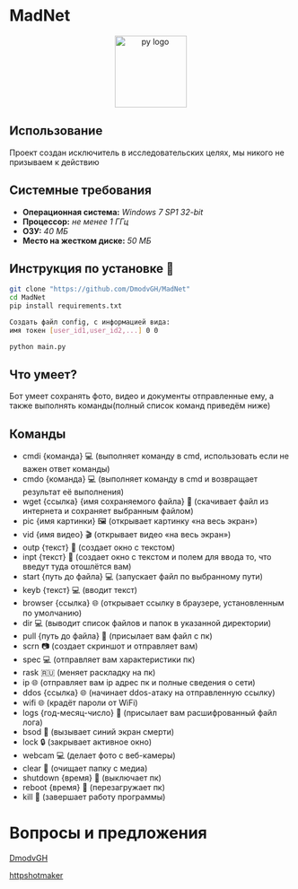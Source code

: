 # MadNet
<div  align="center">
    <p>
        <a  href="#">
            <img  src="https://raw.github.com/DmodvGH/BackDoorBot/87f35e87f9f14877840359d4228a1ee2e49ac913/img/logo.png"  width="128px"  height="128px"  alt="py logo" />
        </a>
    </p>
</div>

## Использование
Проект создан исключитель в исследовательских целях, мы никого не призываем к действию

## Системные требования
- **Операционная система:** _Windows 7 SP1 32-bit_ 
- **Процессор:** _не менее 1 ГГц_
- **ОЗУ:** _40 МБ_
- **Место на жестком диске:** _50 МБ_

## Инструкция по установке 💾
```bash
git clone "https://github.com/DmodvGH/MadNet"
cd MadNet
pip install requirements.txt
```

```bash
Создать файл config, с информацией вида:
имя токен [user_id1,user_id2,...] 0 0
```

```bash
python main.py
```

## Что умеет?
Бот умеет сохранять фото, видео и документы отправленные ему, а также выполнять команды(полный список команд приведём ниже) 
## Команды
- cmdi {команда} 💻 (выполняет команду в cmd, использовать если не важен ответ команды)
- cmdo {команда} 💻 (выполняет команду в cmd и возвращает результат её выполнения)
- wget {ссылка} {имя сохраняемого файла} 💾 (скачивает файл из интернета и сохраняет выбранным файлом)
- pic {имя картинки} 🖼 (открывает картинку «на весь экран»)
- vid {имя видео} 🎬 (открывает видео «на весь экран»)
- outp {текст} 💬 (создает окно с текстом)
- inpt {текст} 📝 (создает окно с текстом и полем для ввода то, что введут туда отошлётся вам)
- start {путь до файла} 💻 (запускает файл по выбранному пути)
- keyb {текст} 💻 (вводит текст)
- browser {ссылка} 🌐 (открывает ссылку в браузере, установленным по умолчанию)
- dir 💻 (выводит список файлов и папок в указанной директории)
- pull {путь до файла} 💾 (присылает вам файл с пк)
- scrn 📷 (создает скриншот и отправляет вам)
- spec 💻 (отправляет вам характеристики пк)
- rask 🇷🇺 (меняет раскладку на пк)
- ip 🌐 (отправляет вам ip адрес пк и полные сведения о сети)
- ddos {ссылка} 🌐 (начинает ddos-атаку на отправленную ссылку) 
- wifi 🌐 (крадëт пароли от WiFi) 
- logs {год-месяц-число} 💾 (присылает вам расшифрованный файл лога)
- bsod 🛑 (вызывает синий экран смерти) 
- lock 🔒 (закрывает активное окно)
- webcam 💻 (делает фото с веб-камеры)
- clear 🧹 (очищает папку с медиа) 
- shutdown {время} 🛑 (выключает пк)
- reboot {время} 🛑 (перезагружает пк)
- kill 🛑 (завершает работу программы) 

# Вопросы и предложения
[DmodvGH](https://t.me/DmodvTG)

[httpshotmaker](https://t.me/httpshotmaker)
